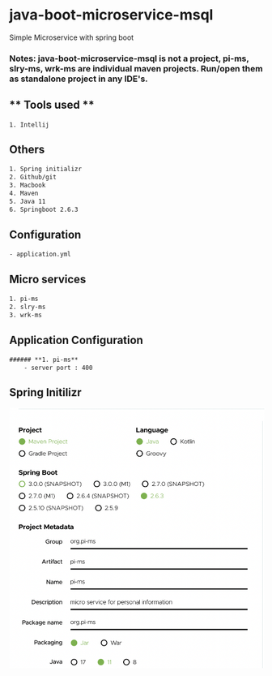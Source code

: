 # java-boot-microservice-msql #
Simple Microservice with spring boot

### Notes: java-boot-microservice-msql is not a project, pi-ms, slry-ms, wrk-ms are individual maven projects. Run/open them as standalone project in any IDE's. ###
## ** Tools used ** ##
    1. Intellij 

## **Others** ##
    1. Spring initializr
    2. Github/git
    3. Macbook
    4. Maven
    5. Java 11
    6. Springboot 2.6.3
    
## **Configuration** ##
    - application.yml

## **Micro services** ##
    1. pi-ms
    2. slry-ms
    3. wrk-ms

## **Application Configuration** ##
    ###### **1. pi-ms**
        - server port : 400

## Spring Initilizr ##
![This is an image](/assets/images/spring.png)



